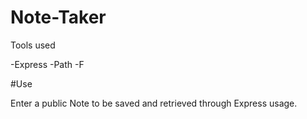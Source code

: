 # Note-Taker

Tools used

-Express
-Path
-F

#Use

Enter a public Note to be saved and retrieved through Express usage.